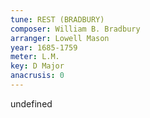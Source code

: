 ```yaml
---
tune: REST (BRADBURY)
composer: William B. Bradbury
arranger: Lowell Mason
year: 1685-1759
meter: L.M.
key: D Major
anacrusis: 0
---
```

undefined